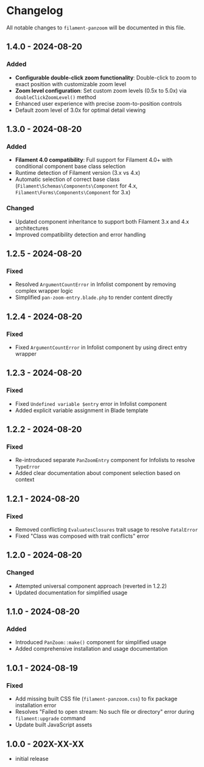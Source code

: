 # Changelog

All notable changes to `filament-panzoom` will be documented in this file.

## 1.4.0 - 2024-08-20

### Added
- **Configurable double-click zoom functionality**: Double-click to zoom to exact position with customizable zoom level
- **Zoom level configuration**: Set custom zoom levels (0.5x to 5.0x) via `doubleClickZoomLevel()` method
- Enhanced user experience with precise zoom-to-position controls
- Default zoom level of 3.0x for optimal detail viewing

## 1.3.0 - 2024-08-20

### Added
- **Filament 4.0 compatibility**: Full support for Filament 4.0+ with conditional component base class selection
- Runtime detection of Filament version (3.x vs 4.x)
- Automatic selection of correct base class (`Filament\Schemas\Components\Component` for 4.x, `Filament\Forms\Components\Component` for 3.x)

### Changed
- Updated component inheritance to support both Filament 3.x and 4.x architectures
- Improved compatibility detection and error handling

## 1.2.5 - 2024-08-20

### Fixed
- Resolved `ArgumentCountError` in Infolist component by removing complex wrapper logic
- Simplified `pan-zoom-entry.blade.php` to render content directly

## 1.2.4 - 2024-08-20

### Fixed
- Fixed `ArgumentCountError` in Infolist component by using direct entry wrapper

## 1.2.3 - 2024-08-20

### Fixed
- Fixed `Undefined variable $entry` error in Infolist component
- Added explicit variable assignment in Blade template

## 1.2.2 - 2024-08-20

### Fixed
- Re-introduced separate `PanZoomEntry` component for Infolists to resolve `TypeError`
- Added clear documentation about component selection based on context

## 1.2.1 - 2024-08-20

### Fixed
- Removed conflicting `EvaluatesClosures` trait usage to resolve `FatalError`
- Fixed "Class was composed with trait conflicts" error

## 1.2.0 - 2024-08-20

### Changed
- Attempted universal component approach (reverted in 1.2.2)
- Updated documentation for simplified usage

## 1.1.0 - 2024-08-20

### Added
- Introduced `PanZoom::make()` component for simplified usage
- Added comprehensive installation and usage documentation

## 1.0.1 - 2024-08-19

### Fixed
- Add missing built CSS file (`filament-panzoom.css`) to fix package installation error
- Resolves "Failed to open stream: No such file or directory" error during `filament:upgrade` command
- Update built JavaScript assets

## 1.0.0 - 202X-XX-XX

- initial release
